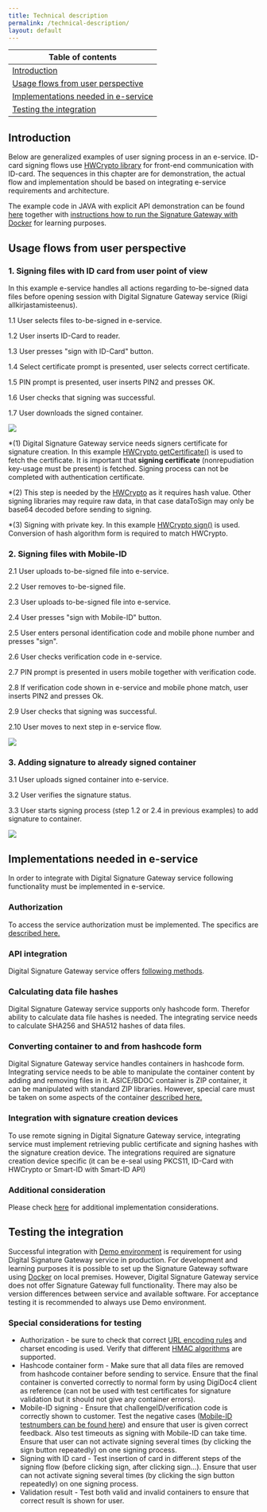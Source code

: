 ```yaml
---
title: Technical description
permalink: /technical-description/
layout: default
---
```

| Table of contents |
|-------------------|
|[Introduction](#introduction)|
|[Usage flows from user perspective](#usage-flows-from-user-perspective)|
|[Implementations needed in e-service](#implementations-needed-in-e-service)|
|[Testing the integration](#testing-the-integration)|

## Introduction

Below are generalized examples of user signing process in an e-service. ID-card signing flows use [HWCrypto library](https://github.com/hwcrypto/hwcrypto.js) for
front-end communication with ID-card. The sequences in this chapter are for demonstration, the actual flow and implementation should be based on integrating e-service
requirements and architecture.

The example code in JAVA with explicit API demonstration can be found [here](https://github.com/open-eid/SiGa/tree/master/siga-sample-application) together with [instructions how to run the Signature Gateway with Docker](https://github.com/open-eid/SiGa#running-siga-with-docker) for learning purposes.

## Usage flows from user perspective

### 1. Signing files with ID card from user point of view

In this example e-service handles all actions regarding to-be-signed data files before opening session with Digital Signature Gateway service (Riigi allkirjastamisteenus).

1.1 User selects files to-be-signed in e-service.

1.2 User inserts ID-Card to reader.

1.3 User presses "sign with ID-Card" button.

1.4 Select certificate prompt is presented, user selects correct certificate.

1.5 PIN prompt is presented, user inserts PIN2 and presses OK.

1.6 User checks that signing was successful.

1.7 User downloads the signed container.

![](../img/ID_card_flow.png)

*(1) Digital Signature Gateway service needs signers certificate for signature creation. In this example [HWCrypto getCertificate()](https://github.com/hwcrypto/hwcrypto.js/wiki/APIv2#getcertificate) is used to fetch the certificate.
It is important that **signing certificate** (nonrepudiation key-usage must be present) is fetched. Signing process can not be completed with authentication certificate. 

*(2) This step is needed by the [HWCrypto](https://github.com/hwcrypto/hwcrypto.js/wiki/APIv2#sign) as it requires hash value. Other signing libraries may require raw data, in that case dataToSign may only be base64 decoded
before sending to signing.

*(3) Signing with private key. In this example [HWCrypto sign()](https://github.com/hwcrypto/hwcrypto.js/wiki/APIv2#sign) is used. Conversion of hash algorithm form is required to match HWCrypto. 


### 2. Signing files with Mobile-ID

2.1 User uploads to-be-signed file into e-service.

2.2 User removes to-be-signed file.

2.3 User uploads to-be-signed file into e-service.

2.4 User presses "sign with Mobile-ID" button.

2.5 User enters personal identification code and mobile phone number and presses "sign".

2.6 User checks verification code in e-service.

2.7 PIN prompt is presented in users mobile together with verification code.

2.8 If verification code shown in e-service and mobile phone match, user inserts PIN2 and presses Ok.

2.9 User checks that signing was successful.

2.10 User moves to next step in e-service flow.

![](../img/MID_flow.png)


### 3. Adding signature to already signed container

3.1 User uploads signed container into e-service.

3.2 User verifies the signature status.

3.3 User starts signing process (step 1.2 or 2.4 in previous examples) to add signature to container.

![](../img/Add_signature_flow.png)

## Implementations needed in e-service

In order to integrate with Digital Signature Gateway service following functionality must be implemented in e-service.

### Authorization

To access the service authorization must be implemented. The specifics are [described here.](https://github.com/open-eid/SiGa/wiki/Authorization)

### API integration

Digital Signature Gateway service offers [following methods](https://open-eid.github.io/allkirjastamisteenus/json-technical-description/#hashcode-api-description).

### Calculating data file hashes

Digital Signature Gateway service supports only hashcode form. Therefor ability to calculate data file hashes is needed. The integrating service needs to calculate SHA256 and SHA512 hashes of data files.

### Converting container to and from hashcode form

Digital Signature Gateway service handles containers in hashcode form. Integrating service needs to be able to manipulate the container content by adding and removing files in it. ASICE/BDOC container is 
ZIP container, it can be manipulated with standard ZIP libraries. However, special care must be taken on some aspects of the container [described here.](https://github.com/open-eid/SiGa/wiki/Hashcode-container-form)

### Integration with signature creation devices

To use remote signing in Digital Signature Gateway service, integrating service must implement retrieving public certificate and signing hashes with the signature creation device. 
The integrations required are signature creation device specific (it can be e-seal using PKCS11, ID-Card with HWCrypto or Smart-ID with Smart-ID API) 

### Additional consideration

Please check [here](https://github.com/open-eid/SiGa/wiki/Best-practices) for additional implementation considerations.

## Testing the integration

Successful integration with [Demo environment](https://www.ria.ee/et/riigi-infosusteem/eid/partnerile.html#allkirjastamisteenus) is requirement for using Digital Signature Gateway service in production.
For development and learning purposes it is possible to set up the Signature Gateway software using [Docker](https://github.com/open-eid/SiGa#running-siga-with-docker) on local premises.
However, Digital Signature Gateway service does not offer Signature Gateway full functionality. There may also be version differences between service and available software. 
For acceptance testing it is recommended to always use Demo environment.

### Special considerations for testing

* Authorization - be sure to check that correct [URL encoding rules](https://github.com/open-eid/SiGa/wiki/Authorization#url-encoding-rules) and charset encoding is used. Verify that different [HMAC algorithms](https://github.com/open-eid/SiGa/wiki/Authorization#headers) are supported.
* Hashcode container form - Make sure that all data files are removed from hashcode container before sending to service. Ensure that the final container is converted correctly to normal form by using DigiDoc4 client as reference (can not be used with test certificates for signature validation but it should not give any container errors).
* Mobile-ID signing - Ensure that challengeID/verification code is correctly shown to customer. Test the negative cases ([Mobile-ID testnumbers can be found here](https://github.com/SK-EID/MID/wiki/Test-number-for-automated-testing-in-DEMO)) and ensure that user is given correct feedback. Also test timeouts as signing with Mobile-ID can take time. Ensure that user can not activate signing several times (by clicking the sign button repeatedly) on one signing process.
* Signing with ID card - Test insertion of card in different steps of the signing flow (before clicking sign, after clicking sign...). Ensure that user can not activate signing several times (by clicking the sign button repeatedly) on one signing process.
* Validation result - Test both valid and invalid containers to ensure that correct result is shown for user.